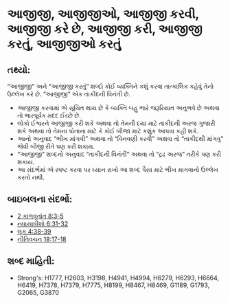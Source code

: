 # આજીજી, આજીજીઓ, આજીજી કરવી, આજીજી કરે છે, આજીજી કરી, આજીજી કરતું, આજીજીઓ કરતું 

## તથ્યો: 

“આજીજી” અને “આજીજી કરતું” શબ્દો કોઈ વ્યક્તિને કશું કરવા તાત્કાલિક કહેવું તેનો ઉલ્લેખ કરે છે.
“આજીજી” એક તાકીદની વિનંતી છે.

* આજીજી કરવામાં એ સૂચિત થાય છે કે વ્યક્તિ બહુ ભારે જરૂરિયાત અનુભવે છે અથવા તો ભારપૂર્વક મદદ ઈચ્છે છે.
* લોકો ઈશ્વરને આજીજી કરી શકે અથવા તો તેમની દયા માટે તાકીદની અરજ ગુજારી શકે અથવા તો તેમના પોતાના માટે કે કોઈ બીજા માટે કશુંક આપવા કહી શકે.
* આનો અનુવાદ “ભીખ માંગવી” અથવા તો “વિનવણી કરવી” અથવા તો “તાકીદથી માંગવુ” જેવી બીજી રીતે પણ કરી શકાય.
* “આજીજી” શબ્દનો અનુવાદ “તાકીદની વિનંતી” અથવા તો “દ્રઢ અરજ” તરીકે પણ કરી શકાય.
* આ સંદર્ભમાં એ સ્પષ્ટ કરવા પર ધ્યાન રાખો આ શબ્દ પૈસા માટે ભીખ માગવાનો ઉલ્લેખ કરતો નથી.

## બાઇબલના સંદર્ભો: 

* [2 કાળવૃતાંત 8:3-5](rc://gu/tn/help/2co/08/03)
* [ન્યાયાધીશો 6:31-32](rc://gu/tn/help/jdg/06/31)
* [લૂક 4:38-39](rc://gu/tn/help/luk/04/38)
* [નીતિવચન 18:17-18](rc://gu/tn/help/pro/18/17)

## શબ્દ માહિતી: 

* Strong's: H1777, H2603, H3198, H4941, H4994, H6279, H6293, H6664, H6419, H7378, H7379, H7775, H8199, H8467, H8469, G1189, G1793, G2065, G3870
